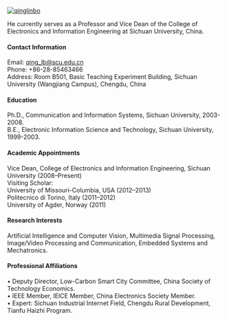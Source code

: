 

[![qinglinbo](https://img.shields.io/badge/qinglinbo-github-blue?logo=github)](https://github.com/qinglinbo)

He currently serves as a Professor and Vice Dean of the College of Electronics and Information Engineering at Sichuan University, China.

#### Contact Information
Email: qing_lb@scu.edu.cn\
Phone: +86-28-85463466\
Address: Room B501, Basic Teaching Experiment Building, Sichuan University (Wangjiang Campus), Chengdu, China

#### Education
Ph.D., Communication and Information Systems, Sichuan University, 2003-2008.\
B.E., Electronic Information Science and Technology, Sichuan University, 1999-2003.

#### Academic Appointments
Vice Dean, College of Electronics and Information Engineering, Sichuan University (2008–Present)\
Visiting Scholar:\
University of Missouri-Columbia, USA (2012–2013)\
Politecnico di Torino, Italy (2011–2012)\
University of Agder, Norway (2011)

#### Research Interests
Artificial Intelligence and Computer Vision, Multimedia Signal Processing, Image/Video Processing and Communication, Embedded Systems and Mechatronics.

#### Professional Affiliations
•	Deputy Director, Low-Carbon Smart City Committee, China Society of Technology Economics.\
•	IEEE Member, IEICE Member, China Electronics Society Member.\
•	Expert: Sichuan Industrial Internet Field, Chengdu Rural Development, Tianfu Haizhi Program.




